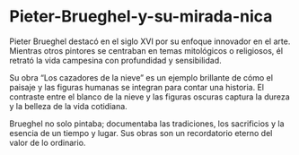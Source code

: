 # Pieter-Brueghel-y-su-mirada-nica
Pieter Brueghel destacó en el siglo XVI por su enfoque innovador en el arte. Mientras otros pintores se centraban en temas mitológicos o religiosos, él retrató la vida campesina con profundidad y sensibilidad.

Su obra “Los cazadores de la nieve” es un ejemplo brillante de cómo el paisaje y las figuras humanas se integran para contar una historia. El contraste entre el blanco de la nieve y las figuras oscuras captura la dureza y la belleza de la vida cotidiana.

Brueghel no solo pintaba; documentaba las tradiciones, los sacrificios y la esencia de un tiempo y lugar. Sus obras son un recordatorio eterno del valor de lo ordinario.

